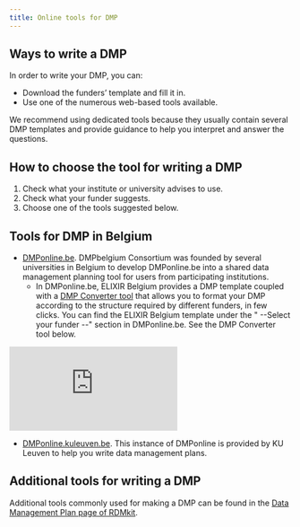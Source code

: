 ```yaml
---
title: Online tools for DMP
---
```


## Ways to write a DMP
In order to write your DMP, you can:
* Download the funders’ template and fill it in.
* Use one of the numerous web-based tools available.

We recommend using dedicated tools because they usually contain several DMP templates and provide guidance to help you interpret and answer the questions.

## How to choose the tool for writing a DMP
1. Check what your institute or university advises to use.
2. Check what your funder suggests.
3. Choose one of the tools suggested below.

## Tools for DMP in Belgium
* [DMPonline.be](https://dmponline.be).
DMPbelgium Consortium was founded by several universities in Belgium to develop DMPonline.be into a shared data management planning tool for users from participating institutions.
  * In DMPonline.be, ELIXIR Belgium provides a DMP template coupled with a [DMP Converter tool](https://dmpconverter.elixir-belgium.org) that allows you to format your DMP according to the structure required by different funders, in few clicks. You can find the ELIXIR Belgium template under the " --Select your funder --" section in DMPonline.be. See the DMP Converter tool below.

<div class="ratio ratio-16x9">
    <iframe title="DMP converter" src="https://dmpconverter.elixir-belgium.org/" frameborder="0" >
    </iframe>
</div>

* [DMPonline.kuleuven.be](https://dmponline.kuleuven.be).
This instance of DMPonline is provided by KU Leuven to help you write data management plans.

## Additional tools for writing a DMP
Additional tools commonly used for making a DMP can be found in the [Data Management Plan page of RDMkit](https://rdmkit.elixir-europe.org/data_management_plan.html).
